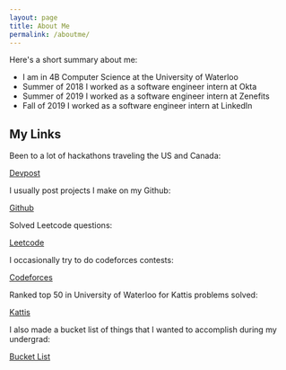 ```yaml
---
layout: page
title: About Me
permalink: /aboutme/
---
```


Here's a short summary about me:

- I am in 4B Computer Science at the University of Waterloo
- Summer of 2018 I worked as a software engineer intern at Okta
- Summer of 2019 I worked as a software engineer intern at Zenefits
- Fall of 2019 I worked as a software engineer intern at LinkedIn

## My Links

Been to a lot of hackathons traveling the US and Canada:

[Devpost](https://devpost.com/jonathantsang)  

I usually post projects I make on my Github:

[Github](https://github.com/jonathantsang)

Solved Leetcode questions:

[Leetcode](https://leetcode.com/jonathantsang/)

I occasionally try to do codeforces contests:

[Codeforces](http://codeforces.com/profile/recklessinkblot)

Ranked top 50 in University of Waterloo for Kattis problems solved:

[Kattis](https://open.kattis.com/users/jonathantsang)

I also made a bucket list of things that I wanted to accomplish during my undergrad:

[Bucket List](https://jonathantsang.github.io/bucket-list)
